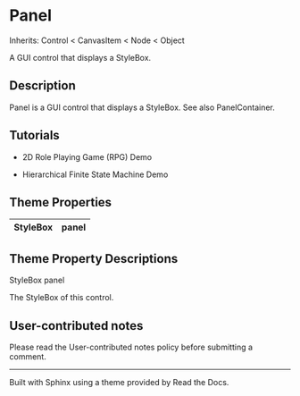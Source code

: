 # Panel

Inherits: Control < CanvasItem < Node < Object

A GUI control that displays a StyleBox.

## Description

Panel is a GUI control that displays a StyleBox. See also PanelContainer.

## Tutorials

  * 2D Role Playing Game (RPG) Demo

  * Hierarchical Finite State Machine Demo

## Theme Properties

StyleBox | panel  
---|---  
  
## Theme Property Descriptions

StyleBox panel

The StyleBox of this control.

## User-contributed notes

Please read the User-contributed notes policy before submitting a comment.

* * *

Built with Sphinx using a theme provided by Read the Docs.

